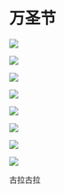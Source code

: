 # 万圣节



![](https://fudongdong-statics.oss-cn-beijing.aliyuncs.com/images/20211115/e3bfdd8f81ae49c490eb4399f94401b0.png?x-oss-process=image/resize,w_800/quality,q_80)


![](https://fudongdong-statics.oss-cn-beijing.aliyuncs.com/images/20211115/846433804f5743e191001e740749da96.png?x-oss-process=image/resize,w_800/quality,q_80)


![](https://fudongdong-statics.oss-cn-beijing.aliyuncs.com/images/20211115/9d5e193c25b54604bb2f20cee11c9a2e.png?x-oss-process=image/resize,w_800/quality,q_80)


![](https://fudongdong-statics.oss-cn-beijing.aliyuncs.com/images/20211115/6a88416f20e245a580d6dc3a6cea8c9f.png?x-oss-process=image/resize,w_800/quality,q_80)


![](https://fudongdong-statics.oss-cn-beijing.aliyuncs.com/images/20211115/07056df0262a46caa9d78dc2fa79384a.png?x-oss-process=image/resize,w_800/quality,q_80)


![](https://fudongdong-statics.oss-cn-beijing.aliyuncs.com/images/20211115/ea78efda3c574052871f2db0538a2d3e.png?x-oss-process=image/resize,w_800/quality,q_80)


![](https://fudongdong-statics.oss-cn-beijing.aliyuncs.com/images/20211115/ca7bbbd49d29438b897091999b51e2ef.png?x-oss-process=image/resize,w_800/quality,q_80)


![](https://fudongdong-statics.oss-cn-beijing.aliyuncs.com/images/20211115/f5504c25b1234831bcfd90c28a3f0ddf.png?x-oss-process=image/resize,w_800/quality,q_80)





古拉古拉
